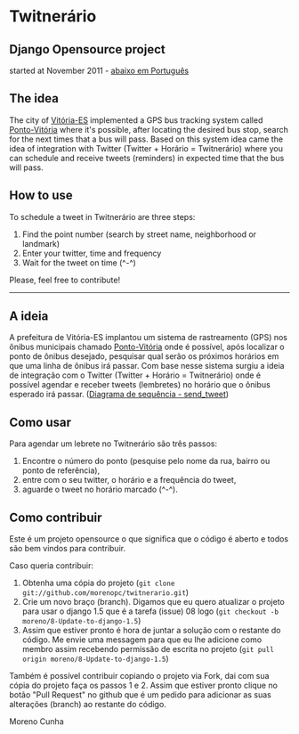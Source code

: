 Twitnerário
==========================================
Django Opensource project
-------------------------
started at November 2011 - [abaixo em Português](https://github.com/morenopc/twitnerario#a-ideia)

The idea
--------

The city of [Vitória-ES](https://maps.google.com/maps?q=vit%C3%B3ria+brazil&ie=UTF8&hnear=Vit%C3%B3ria+-+Esp%C3%ADrito+Santo,+Brasil&t=m&z=12) implemented a GPS bus tracking system called [Ponto-Vitória](http://rast.vitoria.es.gov.br/pontovitoria/) where it's possible, after locating the desired bus stop, search for the next times that a bus will pass. Based on this system idea came the idea of ​​integration with Twitter (Twitter + Horário = Twitnerário) where you can schedule and receive tweets (reminders) in expected time that the bus will pass.


How to use
----------

To schedule a tweet in Twitnerário are three steps:

1. Find the point number (search by street name, neighborhood or landmark)
2. Enter your twitter, time and frequency
3. Wait for the tweet on time (^-^)

Please, feel free to contribute!

------------


A ideia
-------

A prefeitura de Vitória-ES implantou um sistema de rastreamento (GPS) nos ônibus municipais chamado [Ponto-Vitória](http://rast.vitoria.es.gov.br/pontovitoria/) onde é possível, após localizar o ponto de ônibus desejado, pesquisar qual serão os próximos horários em que uma linha de ônibus irá passar. Com base nesse sistema surgiu a ideia de integração com o Twitter (Twitter + Horário = Twitnerário) onde é possível agendar e receber tweets (lembretes) no horário que o ônibus esperado irá passar. ([Diagrama de sequência - send_tweet](https://docs.google.com/drawings/d/18vYGw2lVbu3fHChqzUnWq6aKX376Mju7tAPwHr1-vKg/edit))

Como usar
---------

Para agendar um lebrete no Twitnerário são três passos:

1. Encontre o número do ponto (pesquise pelo nome da rua, bairro ou ponto de referência),
2. entre com o seu twitter, o horário e a frequência do tweet,
3. aguarde o tweet no horário marcado (^-^).

Como contribuir
---------------

Este é um projeto opensource o que significa que o código é aberto e todos são bem vindos para contribuir.

Caso queria contribuir:

1. Obtenha uma cópia do projeto (`git clone git://github.com/morenopc/twitnerario.git`)
2. Crie um novo braço (branch). Digamos que eu quero atualizar o projeto para usar o django 1.5 que é a tarefa (issue) 08 logo (`git checkout -b moreno/8-Update-to-django-1.5`)
3. Assim que estiver pronto é hora de juntar a solução com o restante do código. Me envie uma messagem para que eu lhe adicione como membro assim recebendo permissão de escrita no projeto (``git pull origin moreno/8-Update-to-django-1.5``)

Também é possível contribuir copiando o projeto via Fork, dai com sua cópia do projeto faça os passos 1 e 2. Assim que estiver pronto clique no botão "Pull Request" no github que é um pedido para adicionar as suas alterações (branch) ao restante do código.

Moreno Cunha
